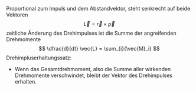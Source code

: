 Proportional zum Impuls und dem Abstandvektor, steht senkrecht auf beide Vektoren
$$ \vec{L} = \vec{r} \times \vec{p} $$
zeitliche Änderung des Drehimpulses ist die Summe der angreifenden Drehmomente
$$ \dfrac{d}{dt} \vec{L} = \sum_{i}{\vec{M}_i} $$
Drehimpluserhaltungssatz:
- Wenn das Gesamtdrehmoment, also die Summe aller wirkenden Drehmomente verschwindet, bleibt der Vektor des Drehimpulses erhalten.
